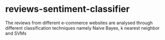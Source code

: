 # reviews-sentiment-classifier
The reviews from different e-commerce websites are analysed through different classification techniques namely Naive Bayes, k nearest neighbor and SVMs

